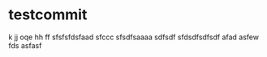 # testcommit
k
jj
oqe
hh
ff
sfsfsfdsfaad
sfccc
sfsdfsaaaa
sdfsdf
sfdsdfsdfsdf
afad
asfew
fds
asfasf
